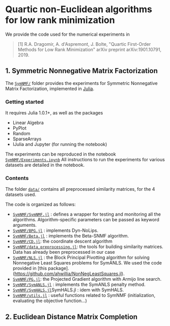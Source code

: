 # Quartic non-Euclidean algorithms for low rank minimization

We provide the code used for the numerical experiments in

> [1] R.A. Dragomir, A. d'Aspremont, J. Bolte, "Quartic First-Order Methods for Low Rank Minimization" arXiv preprint arXiv:1901.10791, 2019.

## 1. Symmetric Nonnegative Matrix Factorization

The [`SymNMF/`](SymNMF/) folder provides the experiments for Symmetric Nonnegative Matrix Factorization, implemented in [Julia](https://julialang.org).

### Getting started

It requires Julia 1.0.1+, as well as the packages

- Linear Algebra
- PyPlot
- Random
- SparseArrays
- IJulia and Jupyter (for running the notebook)

The experiments can be reproduced in the notebook [`SymNMF/Experiments.ipynb`](SymNMF/Experiments.ipynb)
All instructions to run the experiments for various datasets are detailed in the notebook.

### Contents

The folder [`data/`](data/) contains all preprocessed similarity matrices, for the 4 datasets used.

The code is organized as follows:
- [`SymNMF/SymNMF.jl`](/SymNMF/SymNMF.jl) : defines a wrapper for testing and monitoring all the algorithms. Algorithm-specific parameters can be passed as keyword arguments.
- [`SymNMF/BPG.jl`](SymNMF/BPG.jl) : implements Dyn-NoLips.
- [`SymNMF/Beta.jl`](SymNMF/Beta.jl) : implements the Beta-SNMF algorithm.
- [`SymNMF/CD.jl`](SymNMF/CD.jl): the coordinate descent algorithm
- [`SymNMF/data_preprocessing.jl`](SymNMF/data_preprocessing.jl): the tools for building similarity matrices. Data has already been preprocessed in our case
- [`SymNMF/NLS.jl`](SymNMF/NLS.jl) : the Block Principal Pivotting algorithm for solving Nonnegative
Least Squares problems for SymANLS. We used the code provided in [this package].(https://github.com/ahwillia/NonNegLeastSquares.jl).
- [`SymNMF/PG.jl`](SymNMF/PG.jl): the Projected Gradient algorithm with Armijo line search.
- [`SymNMF/SymANLS.jl`](SymNMF/SymANLS.jl) : implements the SymANLS penalty method.
- [`SymNMF/SymHALS.jl`](SymNMF/SymHALS.jl)SymHALS.jl : idem with SymHALS.
- [`SymNMF/utils.jl`](SymNMF/utils.jl) : useful functions related to SymNMF (initialization, evaluating the objective function...)


## 2. Euclidean Distance Matrix Completion
